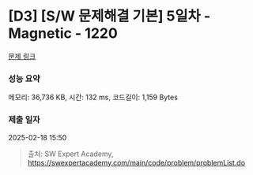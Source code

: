# [D3] [S/W 문제해결 기본] 5일차 - Magnetic - 1220 

[문제 링크](https://swexpertacademy.com/main/code/problem/problemDetail.do?contestProbId=AV14hwZqABsCFAYD) 

### 성능 요약

메모리: 36,736 KB, 시간: 132 ms, 코드길이: 1,159 Bytes

### 제출 일자

2025-02-18 15:50



> 출처: SW Expert Academy, https://swexpertacademy.com/main/code/problem/problemList.do